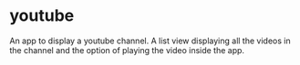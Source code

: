 # youtube
An app to display a youtube channel. A list view displaying all the videos in the channel and the option of playing the video inside the app.
